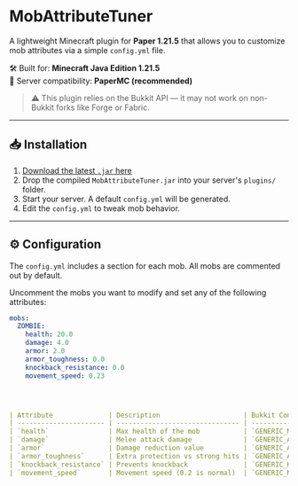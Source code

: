 # MobAttributeTuner
A lightweight Minecraft plugin for **Paper 1.21.5** that allows you to customize mob attributes via a simple `config.yml` file.

🛠️ Built for: **Minecraft Java Edition 1.21.5**  
🔌 Server compatibility: **PaperMC (recommended)**

> ⚠️ This plugin relies on the Bukkit API — it may not work on non-Bukkit forks like Forge or Fabric.

---

## 📥 Installation

1. [Download the latest `.jar` here](https://github.com/neldonado/MobAttributeTuner/releases/tag/release)
2. Drop the compiled `MobAttributeTuner.jar` into your server's `plugins/` folder.
3. Start your server. A default `config.yml` will be generated.
4. Edit the `config.yml` to tweak mob behavior.

---

## ⚙️ Configuration

The `config.yml` includes a section for each mob. All mobs are commented out by default.

Uncomment the mobs you want to modify and set any of the following attributes:

```yaml
mobs:
  ZOMBIE:
    health: 20.0
    damage: 4.0
    armor: 2.0
    armor_toughness: 0.0
    knockback_resistance: 0.0
    movement_speed: 0.23




| Attribute              | Description                     | Bukkit Constant                |
| ---------------------- | ------------------------------- | ------------------------------ |
| `health`               | Max health of the mob           | `GENERIC_MAX_HEALTH`           |
| `damage`               | Melee attack damage             | `GENERIC_ATTACK_DAMAGE`        |
| `armor`                | Damage reduction value          | `GENERIC_ARMOR`                |
| `armor_toughness`      | Extra protection vs strong hits | `GENERIC_ARMOR_TOUGHNESS`      |
| `knockback_resistance` | Prevents knockback              | `GENERIC_KNOCKBACK_RESISTANCE` |
| `movement_speed`       | Movement speed (0.2 is normal)  | `GENERIC_MOVEMENT_SPEED`       |
